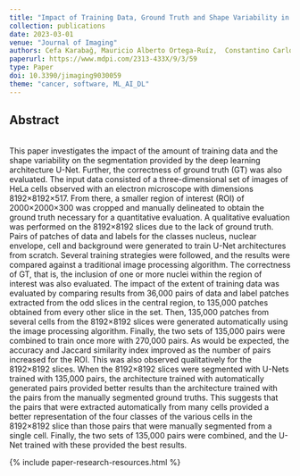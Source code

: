 ```yaml
---
title: "Impact of Training Data, Ground Truth and Shape Variability in the Deep Learning-Based Semantic Segmentation of HeLa Cells Observed with Electron Microscopy "
collection: publications
date: 2023-03-01
venue: "Journal of Imaging"
authors: Cefa Karabağ, Mauricio Alberto Ortega-Ruíz,  Constantino Carlos Reyes-Aldasoro"
paperurl: https://www.mdpi.com/2313-433X/9/3/59
type: Paper
doi: 10.3390/jimaging9030059
theme: "cancer, software, ML_AI_DL"
---
```

<h2> Abstract </h2>   <br>  
This paper investigates the impact of the amount of training data and the shape variability on the segmentation provided by the deep learning architecture U-Net. Further, the correctness of ground truth (GT) was also evaluated. The input data consisted of a three-dimensional set of images of HeLa cells observed with an electron microscope with dimensions 8192×8192×517. From there, a smaller region of interest (ROI) of 2000×2000×300 was cropped and manually delineated to obtain the ground truth necessary for a quantitative evaluation. A qualitative evaluation was performed on the 8192×8192 slices due to the lack of ground truth. Pairs of patches of data and labels for the classes nucleus, nuclear envelope, cell and background were generated to train U-Net architectures from scratch. Several training strategies were followed, and the results were compared against a traditional image processing algorithm. The correctness of GT, that is, the inclusion of one or more nuclei within the region of interest was also evaluated. The impact of the extent of training data was evaluated by comparing results from 36,000 pairs of data and label patches extracted from the odd slices in the central region, to 135,000 patches obtained from every other slice in the set. Then, 135,000 patches from several cells from the 8192×8192 slices were generated automatically using the image processing algorithm. Finally, the two sets of 135,000 pairs were combined to train once more with 270,000 pairs. As would be expected, the accuracy and Jaccard similarity index improved as the number of pairs increased for the ROI. This was also observed qualitatively for the 8192×8192 slices. When the 8192×8192 slices were segmented with U-Nets trained with 135,000 pairs, the architecture trained with automatically generated pairs provided better results than the architecture trained with the pairs from the manually segmented ground truths. This suggests that the pairs that were extracted automatically from many cells provided a better representation of the four classes of the various cells in the 8192×8192 slice than those pairs that were manually segmented from a single cell. Finally, the two sets of 135,000 pairs were combined, and the U-Net trained with these provided the best results.

{% include paper-research-resources.html %}
